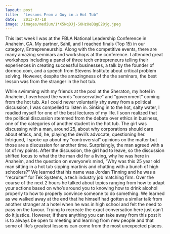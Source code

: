 ```yaml
---
layout:	post
title:	"Lessons From a Guy in a Hot Tub"
date:	2013-07-18
image: /images/medium/1*X5NqDJj-SOHz8eBQgE28jg.jpeg
---
```


This last week I was at the FBLA National Leadership Conference in Anaheim, CA. My partner, Sahil, and I reached finals (Top 15) in our category, Entrepreneurship. Along with the competitive events, there are many amazing seminars and workshops at the conference. I attended great workshops including a panel of three tech entrepreneurs telling their experiences in creating successful businesses, a talk by the founder of dormco.com, and a speech from Stevens Institute about critical problem solving. However, despite the amazingness of the the seminars, the best lesson was from the stranger in the hot tub.

While swimming with my friends at the pool at the Sheraton, my hotel in Anaheim, I overheard the words “conservative” and “government” coming from the hot tub. As I could never voluntarily shy away from a political discussion, I was compelled to listen in. Sinking in to the hot, salty water, I readied myself for one of the best lectures of my life. I soon realized that the political discussion stemmed from the debate over ethics in business, one of the categories of another student in the hot tub. The girl was discussing with a man, around 25, about why corporations should care about ethics, and, he, playing the devil’s advocate, questioning her. Intrigued, I spoke up about my “controversial” opinions on the matter but those are a discussion for another time. Surprisingly, the man agreed with a lot of my points. After the discussion, the girl had to leave, so the discussion shifted focus to what the the man did for a living, why he was here in Anaheim, and the question on everyone’s mind, “Why was this 25 year old man sitting in a hot tub sipping martinis and chatting with a bunch of high schoolers?” We learned that his name was Jordan Tinning and he was a “recruiter” for Tek Systems, a tech industry job matching firm. Over the course of the next 2 hours he talked about topics ranging from how to adapt your actions based on who’s around you to knowing how to drink alcohol properly to how to properly convince someone to do something. We learned as we walked away at the end that he himself had gotten a similar talk from another stranger at a hotel when he was in high school and felt the need to pass on the favour. Trying to recreate the exact conversation here just can’t do it justice. However, if there anything you can take away from this post it is to always be open to meeting and learning from new people and that some of life’s greatest lessons can come from the most unexpected places.

  